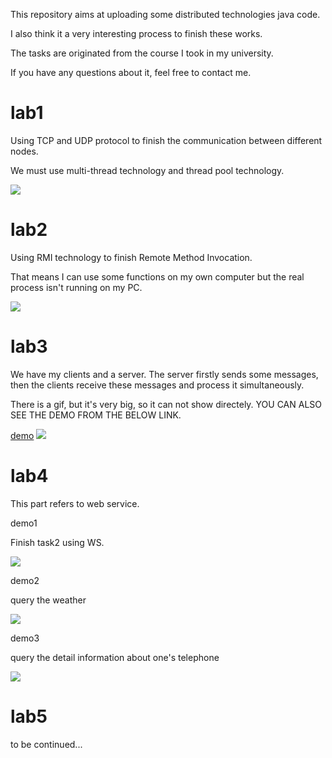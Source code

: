 This repository aims at uploading some distributed technologies java code.

I also think it a very interesting process to finish these works.

The tasks are originated from the course I took in my university.

If you have any questions about it, feel free to contact me.



# lab1

Using TCP and UDP protocol to finish the communication between different nodes.

We must use multi-thread technology and thread pool technology.

![](https://ws1.sinaimg.cn/large/a7ded905ly1g2et0gfouag21cb0jkti2.gif)



# lab2

Using RMI technology to finish Remote Method Invocation. 

That means I can use some functions on my own computer but the real process isn't running on my PC.

![](https://ws1.sinaimg.cn/large/a7ded905ly1g2et0rsnjbg21es0jkqv5.gif)

# lab3

We have my clients and a server. The server firstly sends some messages, then the clients receive these messages and process it simultaneously.

There is a gif, but it's very big, so it can not show directely.
YOU CAN ALSO SEE THE DEMO FROM THE BELOW LINK.

[demo](http://ws1.sinaimg.cn/large/a7ded905ly1g2et3shbl8g21bg0p4u11.gif)
![](https://ws1.sinaimg.cn/large/a7ded905ly1g2et3shbl8g21bg0p4u11.gif)

# lab4
This part refers to web service.

demo1

Finish task2 using WS.

![](https://ws1.sinaimg.cn/large/a7ded905ly1g319ucga8tg21bg0ob7wl.gif)



demo2

query the weather

![](https://ws1.sinaimg.cn/large/a7ded905ly1g319ulrd6kg21bg0ob7wh.gif)



demo3

query the detail information about one's telephone

![](https://ws1.sinaimg.cn/large/a7ded905ly1g319usjyfcg21bg0ob1kx.gif)

# lab5 
to be continued...
